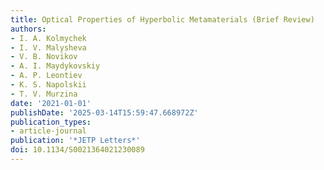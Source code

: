 ```yaml
---
title: Optical Properties of Hyperbolic Metamaterials (Brief Review)
authors:
- I. A. Kolmychek
- I. V. Malysheva
- V. B. Novikov
- A. I. Maydykovskiy
- A. P. Leontiev
- K. S. Napolskii
- T. V. Murzina
date: '2021-01-01'
publishDate: '2025-03-14T15:59:47.668972Z'
publication_types:
- article-journal
publication: '*JETP Letters*'
doi: 10.1134/S0021364021230089
---
```

